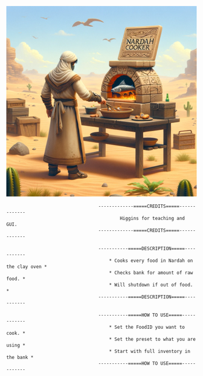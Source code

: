 ![alt text](https://github.com/KnetterbalScripts/LUA-scripts/blob/main/Nardah%20Cooker.png)

                                      -------------=====CREDITS=====-------------
                                              Higgins for teaching and GUI.
                                      -------------=====CREDITS=====-------------
                                          
                                      -----------=====DESCRIPTION=====-----------
                                          * Cooks every food in Nardah on the clay oven *
                                          * Checks bank for amount of raw food. *
                                          * Will shutdown if out of food. *
                                      -----------=====DESCRIPTION=====-----------
                                          
                                      -----------=====HOW TO USE=====------------
                                          * Set the FoodID you want to cook. *
                                          * Set the preset to what you are using *
                                          * Start with full inventory in the bank *
                                      -----------=====HOW TO USE=====------------
